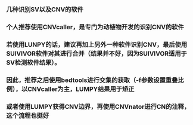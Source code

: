### 几种识别SV以及CNV的软件
### 个人推荐使用CNVcaller，是专门为动植物开发的识别CNV的软件
### 若使用LUNPY的话，建议再加上另外一种软件识别CNV，最后使用SUIVIVOR软件对其进行合并（结果并不好，因为SUIVIVOR适用于SV检测软件结果）。
### 因此，推荐之后使用bedtools进行交集的获取（-f参数设置重叠比例），以CNVcaller为主，LUMPY结果用于矫正
### 或者使用LUMPY获得CNV边界，再使用CNVnator进行CN的注释，这个流程也挺好
